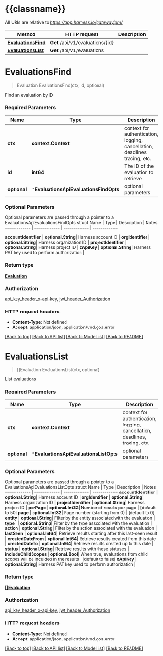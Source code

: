 # {{classname}}

All URIs are relative to *https://app.harness.io/gateway/pm/*

Method | HTTP request | Description
------------- | ------------- | -------------
[**EvaluationsFind**](EvaluationsApi.md#EvaluationsFind) | **Get** /api/v1/evaluations/{id} | 
[**EvaluationsList**](EvaluationsApi.md#EvaluationsList) | **Get** /api/v1/evaluations | 

# **EvaluationsFind**
> Evaluation EvaluationsFind(ctx, id, optional)


Find an evaluation by ID

### Required Parameters

Name | Type | Description  | Notes
------------- | ------------- | ------------- | -------------
 **ctx** | **context.Context** | context for authentication, logging, cancellation, deadlines, tracing, etc.
  **id** | **int64**| The ID of the evaluation to retrieve | 
 **optional** | ***EvaluationsApiEvaluationsFindOpts** | optional parameters | nil if no parameters

### Optional Parameters
Optional parameters are passed through a pointer to a EvaluationsApiEvaluationsFindOpts struct
Name | Type | Description  | Notes
------------- | ------------- | ------------- | -------------

 **accountIdentifier** | **optional.String**| Harness account ID | 
 **orgIdentifier** | **optional.String**| Harness organization ID | 
 **projectIdentifier** | **optional.String**| Harness project ID | 
 **xApiKey** | **optional.String**| Harness PAT key used to perform authorization | 

### Return type

[**Evaluation**](Evaluation.md)

### Authorization

[api_key_header_x-api-key](../README.md#api_key_header_x-api-key), [jwt_header_Authorization](../README.md#jwt_header_Authorization)

### HTTP request headers

 - **Content-Type**: Not defined
 - **Accept**: application/json, application/vnd.goa.error

[[Back to top]](#) [[Back to API list]](../README.md#documentation-for-api-endpoints) [[Back to Model list]](../README.md#documentation-for-models) [[Back to README]](../README.md)

# **EvaluationsList**
> []Evaluation EvaluationsList(ctx, optional)


List evaluations

### Required Parameters

Name | Type | Description  | Notes
------------- | ------------- | ------------- | -------------
 **ctx** | **context.Context** | context for authentication, logging, cancellation, deadlines, tracing, etc.
 **optional** | ***EvaluationsApiEvaluationsListOpts** | optional parameters | nil if no parameters

### Optional Parameters
Optional parameters are passed through a pointer to a EvaluationsApiEvaluationsListOpts struct
Name | Type | Description  | Notes
------------- | ------------- | ------------- | -------------
 **accountIdentifier** | **optional.String**| Harness account ID | 
 **orgIdentifier** | **optional.String**| Harness organization ID | 
 **projectIdentifier** | **optional.String**| Harness project ID | 
 **perPage** | **optional.Int32**| Number of results per page | [default to 50]
 **page** | **optional.Int32**| Page number (starting from 0) | [default to 0]
 **entity** | **optional.String**| Filter by the entity associated with the evaluation | 
 **type_** | **optional.String**| Filter by the type associated with the evaluation | 
 **action** | **optional.String**| Filter by the action associated with the evaluation | 
 **lastSeen** | **optional.Int64**| Retrieve results starting after this last-seen result | 
 **createdDateFrom** | **optional.Int64**| Retrieve results created from this date | 
 **createdDateTo** | **optional.Int64**| Retrieve results created up to this date | 
 **status** | **optional.String**| Retrieve results with these statuses | 
 **includeChildScopes** | **optional.Bool**| When true, evaluations from child scopes will be inculded in the results | [default to false]
 **xApiKey** | **optional.String**| Harness PAT key used to perform authorization | 

### Return type

[**[]Evaluation**](Evaluation.md)

### Authorization

[api_key_header_x-api-key](../README.md#api_key_header_x-api-key), [jwt_header_Authorization](../README.md#jwt_header_Authorization)

### HTTP request headers

 - **Content-Type**: Not defined
 - **Accept**: application/json, application/vnd.goa.error

[[Back to top]](#) [[Back to API list]](../README.md#documentation-for-api-endpoints) [[Back to Model list]](../README.md#documentation-for-models) [[Back to README]](../README.md)

